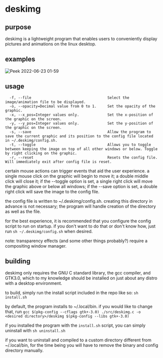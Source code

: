 # deskimg
## purpose
deskimg is a lightweight program that enables users to conveniently display pictures and animations on the linux desktop.

## examples
![Peek 2022-06-23 01-59](https://user-images.githubusercontent.com/59339739/175344013-24051e08-4eed-4719-8a31-9d6431bfeef5.gif)

## usage
```
  -f, --file                                   Select the image/animation file to be displayed.
  -o, --opacity=Decimal value from 0 to 1.     Set the opacity of the graphic.
  -x, --x_pos=Integer values only.             Set the x-position of the graphic on the screen.
  -y, --y_pos=Integer values only.             Set the y-position of the graphic on the screen.
  -s, --save                                   Allow the program to save the current graphic and its position to the config file located in ~/.deskimg/config.sh.
  -t, --toggle                                 Allows you to toggle between keeping the image on top of all other windows or below. Toggle by right clicking on the graphic.
  -r, --reset                                  Resets the config file. Will immediately exit after config file is reset.
```
certain mouse actions can trigger events that aid the user experience. a single mouse click on the graphic will begin to move it; a double middle click will close it; if the --toggle option is set, a single right click will move the graphic above or below all windows; if the --save option is set, a double right click will save the image to the config file.

the config file is written to ~/.deskimg/config.sh. creating this directory in advance is not necessary; the program will handle creation of the directory as well as the file.

for the best experience, it is recommended that you configure the config script to run on startup. if you don't want to do that or don't know how, just run `sh ~/.deskimg/config.sh` when desired.

note: transparency effects (and some other things probably?) require a compositing window manager.

## building
deskimg only requires the GNU C standard library, the gcc compiler, and GTK3.0, which to my knowledge should be installed
on just about any distro with a desktop environment.

to build, simply run the install script included in the repo like so:
`sh install.sh`

by default, the program installs to ~/.local/bin. if you would like to change that, run
`gcc $(pkg-config --cflags gtk+-3.0) ./src/deskimg.c -o <desired directory>/deskimg $(pkg-config --libs gtk+-3.0)`

if you installed the program with the `install.sh` script, you can simply uninstall with
`sh uninstall.sh`

if you want to uninstall and compiled to a custom directory different from ~/.local/bin, for the time being you will have to remove the binary and config directory manually.
